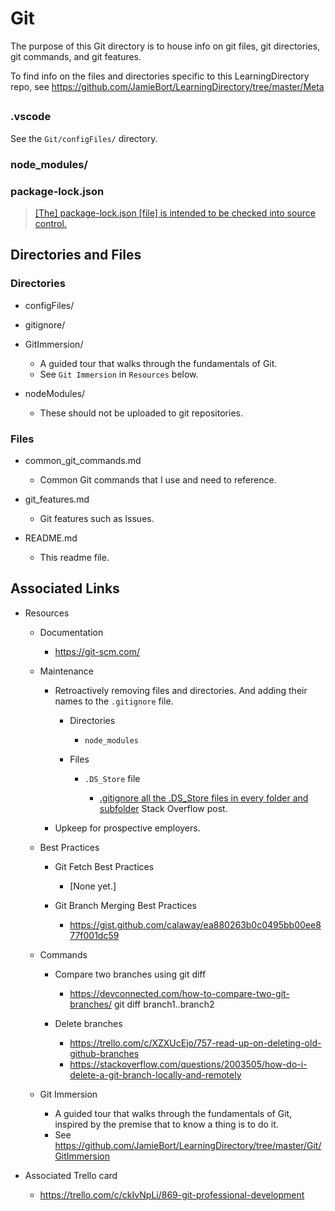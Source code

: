 # Git

The purpose of this Git directory is to house info on git files, git directories, git commands, and git features.

To find info on the files and directories specific to this LearningDirectory repo, see https://github.com/JamieBort/LearningDirectory/tree/master/Meta

##

### .vscode

See the `Git/configFiles/` directory.

### node_modules/

### package-lock.json

> [[The] package-lock.json [file] is intended to be checked into source control.](https://stackoverflow.com/a/44210813)

## Directories and Files

### Directories

- configFiles/

- gitignore/

- GitImmersion/

  - A guided tour that walks through the fundamentals of Git.
  - See `Git Immersion` in `Resources` below.

- nodeModules/

  - These should not be uploaded to git repositories.

### Files

- common_git_commands.md

  - Common Git commands that I use and need to reference.

- git_features.md

  - Git features such as Issues.

- README.md

  - This readme file.

## Associated Links

- Resources

  - Documentation

    - https://git-scm.com/

  - Maintenance

    - Retroactively removing files and directories. And adding their names to the `.gitignore` file.

      - Directories

        - `node_modules`

      - Files

        - `.DS_Store` file

          - [.gitignore all the .DS_Store files in every folder and subfolder](https://stackoverflow.com/questions/18393498/gitignore-all-the-ds-store-files-in-every-folder-and-subfolder/38797342?utm_source=pocket_reader) Stack Overflow post.

    - Upkeep for prospective employers.

  - Best Practices

    - Git Fetch Best Practices

      - [None yet.]

    - Git Branch Merging Best Practices

      - https://gist.github.com/calaway/ea880263b0c0495bb00ee877f001dc59

  - Commands

    - Compare two branches using git diff

      - https://devconnected.com/how-to-compare-two-git-branches/
        git diff branch1..branch2

    - Delete branches

      - https://trello.com/c/XZXUcEjo/757-read-up-on-deleting-old-github-branches
      - https://stackoverflow.com/questions/2003505/how-do-i-delete-a-git-branch-locally-and-remotely

  - Git Immersion

    - A guided tour that walks through the fundamentals of Git, inspired by the premise that to know a thing is to do it.
    - See https://github.com/JamieBort/LearningDirectory/tree/master/Git/GitImmersion

- Associated Trello card

  - https://trello.com/c/ckIvNpLi/869-git-professional-development
